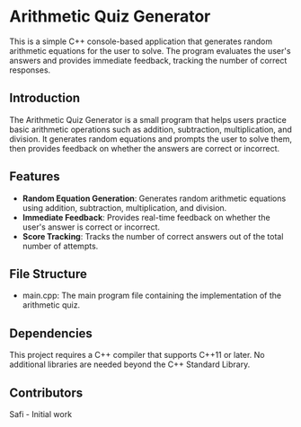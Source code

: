 # Arithmetic Quiz Generator

This is a simple C++ console-based application that generates random arithmetic equations for the user to solve. The program evaluates the user's answers and provides immediate feedback, tracking the number of correct responses.

## Introduction

The Arithmetic Quiz Generator is a small program that helps users practice basic arithmetic operations such as addition, subtraction, multiplication, and division. It generates random equations and prompts the user to solve them, then provides feedback on whether the answers are correct or incorrect.

## Features

- **Random Equation Generation**: Generates random arithmetic equations using addition, subtraction, multiplication, and division.
- **Immediate Feedback**: Provides real-time feedback on whether the user's answer is correct or incorrect.
- **Score Tracking**: Tracks the number of correct answers out of the total number of attempts.
  
## File Structure
- main.cpp: The main program file containing the implementation of the arithmetic quiz.

## Dependencies
This project requires a C++ compiler that supports C++11 or later. No additional libraries are needed beyond the C++ Standard Library.

## Contributors
Safi - Initial work
